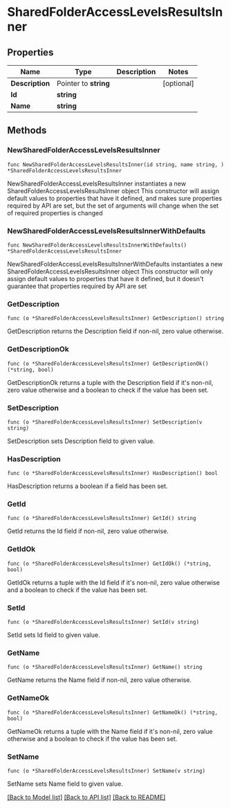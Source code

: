 # SharedFolderAccessLevelsResultsInner

## Properties

Name | Type | Description | Notes
------------ | ------------- | ------------- | -------------
**Description** | Pointer to **string** |  | [optional] 
**Id** | **string** |  | 
**Name** | **string** |  | 

## Methods

### NewSharedFolderAccessLevelsResultsInner

`func NewSharedFolderAccessLevelsResultsInner(id string, name string, ) *SharedFolderAccessLevelsResultsInner`

NewSharedFolderAccessLevelsResultsInner instantiates a new SharedFolderAccessLevelsResultsInner object
This constructor will assign default values to properties that have it defined,
and makes sure properties required by API are set, but the set of arguments
will change when the set of required properties is changed

### NewSharedFolderAccessLevelsResultsInnerWithDefaults

`func NewSharedFolderAccessLevelsResultsInnerWithDefaults() *SharedFolderAccessLevelsResultsInner`

NewSharedFolderAccessLevelsResultsInnerWithDefaults instantiates a new SharedFolderAccessLevelsResultsInner object
This constructor will only assign default values to properties that have it defined,
but it doesn't guarantee that properties required by API are set

### GetDescription

`func (o *SharedFolderAccessLevelsResultsInner) GetDescription() string`

GetDescription returns the Description field if non-nil, zero value otherwise.

### GetDescriptionOk

`func (o *SharedFolderAccessLevelsResultsInner) GetDescriptionOk() (*string, bool)`

GetDescriptionOk returns a tuple with the Description field if it's non-nil, zero value otherwise
and a boolean to check if the value has been set.

### SetDescription

`func (o *SharedFolderAccessLevelsResultsInner) SetDescription(v string)`

SetDescription sets Description field to given value.

### HasDescription

`func (o *SharedFolderAccessLevelsResultsInner) HasDescription() bool`

HasDescription returns a boolean if a field has been set.

### GetId

`func (o *SharedFolderAccessLevelsResultsInner) GetId() string`

GetId returns the Id field if non-nil, zero value otherwise.

### GetIdOk

`func (o *SharedFolderAccessLevelsResultsInner) GetIdOk() (*string, bool)`

GetIdOk returns a tuple with the Id field if it's non-nil, zero value otherwise
and a boolean to check if the value has been set.

### SetId

`func (o *SharedFolderAccessLevelsResultsInner) SetId(v string)`

SetId sets Id field to given value.


### GetName

`func (o *SharedFolderAccessLevelsResultsInner) GetName() string`

GetName returns the Name field if non-nil, zero value otherwise.

### GetNameOk

`func (o *SharedFolderAccessLevelsResultsInner) GetNameOk() (*string, bool)`

GetNameOk returns a tuple with the Name field if it's non-nil, zero value otherwise
and a boolean to check if the value has been set.

### SetName

`func (o *SharedFolderAccessLevelsResultsInner) SetName(v string)`

SetName sets Name field to given value.



[[Back to Model list]](../README.md#documentation-for-models) [[Back to API list]](../README.md#documentation-for-api-endpoints) [[Back to README]](../README.md)


